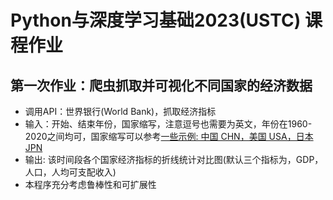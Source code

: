 # Python与深度学习基础2023(USTC) 课程作业  

## 第一次作业：爬虫抓取并可视化不同国家的经济数据  
  * 调用API：世界银行(World Bank)，抓取经济指标  
  * 输入：开始、结束年份，国家缩写，注意逗号也需要为英文，年份在1960-2020之间均可，国家缩写可以参考[一些示例: 中国 CHN，美国 USA，日本 JPN](https://en.wikipedia.org/wiki/ISO_3166-1_alpha-3)  
  * 输出: 该时间段各个国家经济指标的折线统计对比图(默认三个指标为，GDP，人口，人均可支配收入)
  * 本程序充分考虑鲁棒性和可扩展性
 
